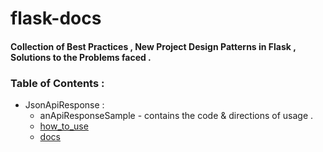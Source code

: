 # flask-docs
#### Collection of Best Practices , New Project Design Patterns in Flask , Solutions to the Problems faced .

### Table of Contents :
* JsonApiResponse :
  * anApiResponseSample - contains the code & directions of usage .
  * [how_to_use](https://github.com/masterPiece93/flask-docs/blob/main/anApiResponseSample/how_to_use.ipynb)
  * [docs](https://github.com/masterPiece93/flask-docs/wiki/JsonApiResponse)
